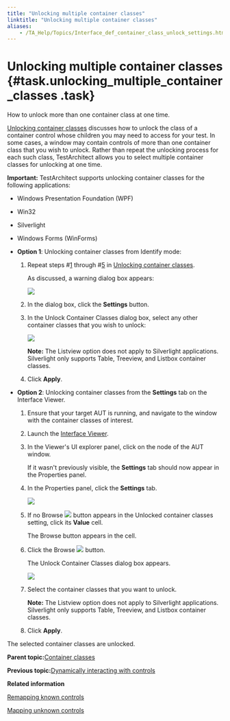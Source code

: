 ```yaml
--- 
title: "Unlocking multiple container classes"
linktitle: "Unlocking multiple container classes"
aliases: 
    - /TA_Help/Topics/Interface_def_container_class_unlock_settings.html
---
```

# Unlocking multiple container classes {#task.unlocking_multiple_container_classes .task}

How to unlock more than one container class at one time.

[Unlocking container classes](Interface_def_container_class_unlock.html) discusses how to unlock the class of a container control whose children you may need to access for your test. In some cases, a window may contain controls of more than one container class that you wish to unlock. Rather than repeat the unlocking process for each such class, TestArchitect allows you to select multiple container classes for unlocking at one time.

**Important:** TestArchitect supports unlocking container classes for the following applications:

-   Windows Presentation Foundation \(WPF\)
-   Win32
-   Silverlight
-   Windows Forms \(WinForms\)

-   **Option 1**: Unlocking container classes from Identify mode:

    1.  Repeat steps \#[1](Interface_def_container_class_unlock.md#step_fwb_rb1_1l) through \#[5](Interface_def_container_class_unlock.md#step_qpb_sb1_1l) in [Unlocking container classes](Interface_def_container_class_unlock.html).

        As discussed, a warning dialog box appears:

        ![](../Images/unlock_container_classes_warning_dialog.png)

    2.  In the dialog box, click the **Settings** button.

    3.  In the Unlock Container Classes dialog box, select any other container classes that you wish to unlock:

        ![](../Images/unlock_container_classes_setting.png)

        **Note:** The Listview option does not apply to Silverlight applications. Silverlight only supports Table, Treeview, and Listbox container classes.

    4.  Click **Apply**.

-   **Option 2**: Unlocking container classes from the **Settings** tab on the Interface Viewer.

    1.  Ensure that your target AUT is running, and navigate to the window with the container classes of interest.

    2.  Launch the [Interface Viewer](Interface_def_Viewer_Starting.html).

    3.  In the Viewer's UI explorer panel, click on the node of the AUT window.

        If it wasn't previously visible, the **Settings** tab should now appear in the Properties panel.

    4.  In the Properties panel, click the **Settings** tab.

        ![](../Images/unlock_container_classes_interface_viewer_settings.png)

    5.  If no Browse ![](../Images/btn.browse-ellipsis.03.png) button appears in the Unlocked container classes setting, click its **Value** cell.

        The Browse button appears in the cell.

    6.  Click the Browse ![](../Images/btn.browse-ellipsis.03.png) button.

        The Unlock Container Classes dialog box appears.

        ![](../Images/unlock_container_classes_setting.png)

    7.  Select the container classes that you want to unlock.

        **Note:** The Listview option does not apply to Silverlight applications. Silverlight only supports Table, Treeview, and Listbox container classes.

    8.  Click **Apply**.


The selected container classes are unlocked.

**Parent topic:**[Container classes](../../TA_Help/Topics/Interface_def_container_class.html)

**Previous topic:**[Dynamically interacting with controls](../../TA_Help/Topics/Container_class_click_control_dynamically.html)

**Related information**  


[Remapping known controls](../../TA_Help/Topics/Mapping_known_controls.html)

[Mapping unknown controls](../../TA_Help/Topics/Mapping_unknown_controls.html)


